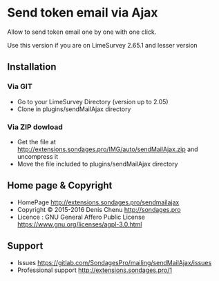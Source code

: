 # Send token email via Ajax
Allow to send token email one by one with one click.

Use this version if you are on LimeSurvey 2.65.1 and lesser version

## Installation

### Via GIT
- Go to your LimeSurvey Directory (version up to 2.05)
- Clone in plugins/sendMailAjax directory

### Via ZIP dowload
- Get the file at <http://extensions.sondages.pro/IMG/auto/sendMailAjax.zip> and uncompress it
- Move the file included to plugins/sendMailAjax directory

## Home page & Copyright
- HomePage <http://extensions.sondages.pro/sendmailajax>
- Copyright © 2015-2016 Denis Chenu <http://sondages.pro>
- Licence : GNU General Affero Public License <https://www.gnu.org/licenses/agpl-3.0.html>

## Support
- Issues <https://gitlab.com/SondagesPro/mailing/sendMailAjax/issues>
- Professional support <http://extensions.sondages.pro/1>
